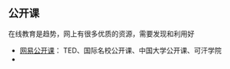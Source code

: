 ##  公开课



在线教育是趋势，网上有很多优质的资源，需要发现和利用好



* [网易公开课](https://open.163.com/)： TED、国际名校公开课、中国大学公开课、可汗学院
* 